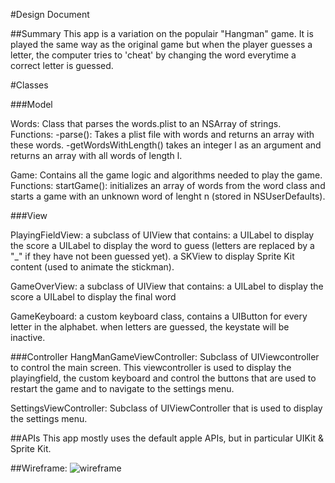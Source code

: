 #Design Document

##Summary
This app is a variation on the populair "Hangman" game. It is played the same way as the original game but when the player guesses a letter, the computer tries to 'cheat' by changing the word everytime a correct letter is guessed.


#Classes

###Model

Words: Class that parses the words.plist to an NSArray of strings.
Functions:
-parse(): Takes a plist file with words and returns an array with these words.
-getWordsWithLength() takes an integer l as an argument and returns an array with all words of length l.

Game: Contains all the game logic and algorithms needed to play the game.
Functions:
startGame(): initializes an array of words from the word class and starts a game with an unknown word of lenght n (stored in NSUserDefaults).




###View

PlayingFieldView: a subclass of UIView that contains:
	a UILabel to display the score
	a UILabel to display the word to guess (letters are replaced by a "_" if they have not been guessed yet).
	a SKView to display Sprite Kit content (used to animate the stickman).

GameOverView: a subclass of UIView that contains:
	a UILabel to display the score
	a UILabel to display the final word

GameKeyboard: a custom keyboard class, contains a UIButton for every letter in the alphabet. when letters are guessed, the keystate will be inactive.



###Controller
HangManGameViewController: Subclass of UIViewcontroller to control the main screen. This viewcontroller is used to display the playingfield, the custom keyboard and control the buttons that are used to restart the game and to navigate to the settings menu.

SettingsViewController: Subclass of UIViewController that is used to display the settings menu.


##APIs
This app mostly uses the default apple APIs, but in particular UIKit & Sprite Kit.

##Wireframe:
![wireframe](https://raw.github.com/r0b5ter/Evil-Hangman/master/doc/wireframe.png)

